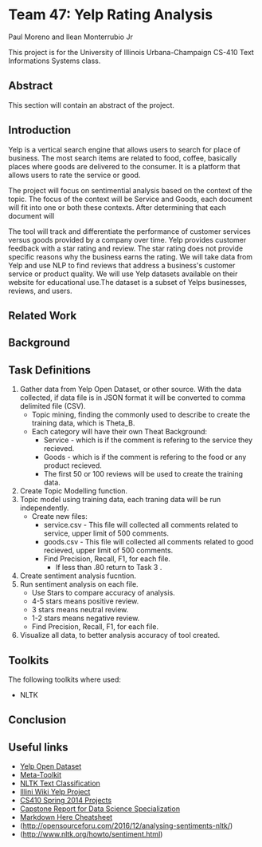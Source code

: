 # Team 47: Yelp Rating Analysis
Paul Moreno and Ilean Monterrubio Jr

This project is for the University of Illinois Urbana-Champaign CS-410 Text Informations Systems class.

## Abstract
This section will contain an abstract of the project.

## Introduction
Yelp is a vertical search engine that allows users to search for place of business. The most search items are related to food, coffee, basically places where goods are delivered to the consumer. It is a platform that allows users to rate the service or good.

The project will focus on sentimential analysis based on the context of the topic. The focus of the context will be Service and Goods, each document will fit into one or both these contexts. After determining that each document will

The tool will track and differentiate the performance of customer services versus goods provided by a company over time. Yelp provides customer feedback with a star rating and review. The star rating does not provide specific reasons why the business earns the rating. We will take data from Yelp and use NLP to find reviews that address a business's customer service or product quality.  We will use Yelp datasets available on their website for educational use.The dataset is a subset of Yelps businesses, reviews, and users.

## Related Work

## Background

## Task Definitions
1. Gather data from Yelp Open Dataset, or other source. With the data collected, if data file is in JSON format it will be converted to comma delimited file (CSV).
   * Topic mining, finding the commonly used to describe to create the training data, which is Theta_B.
   * Each category will have their own Theat Background:
     * Service - which is if the comment is refering to the service they recieved.
     * Goods - which is if the comment is refering to the food or any product recieved.
     * The first 50 or 100 reviews will be used to create the training data.
2. Create Topic Modelling function.
3. Topic model using training data, each traning data will be run independently.
   * Create new files:
     * service.csv - This file will collected all comments related to service, upper limit of 500 comments.
     * goods.csv - This file will collected all comments related to good recieved, upper limit of 500 comments.
     * Find Precision, Recall, F1, for each file.
       * If less than .80 return to Task 3 .
4. Create sentiment analysis fucntion.
5. Run sentiment analysis on each file.
   * Use Stars to compare accuracy of analysis.
    * 4-5 stars means positive review.
    * 3 stars means neutral review.
    * 1-2 stars means negative review.
   * Find Precision, Recall, F1, for each file.
6. Visualize all data, to better analysis accuracy of tool created.

## Toolkits
The following toolkits where used:
* NLTK

## Conclusion

## Useful links
* [Yelp Open Dataset](https://www.yelp.com/dataset)
* [Meta-Toolkit](https://meta-toolkit.org/)
* [NLTK Text Classification](http://text-processing.com/demo/sentiment/)
* [Illini Wiki Yelp Project](https://wiki.illinois.edu/wiki/pages/viewpage.action?spaceKey=timanpub&title=Capstone+design)
* [CS410 Spring 2014 Projects](http://web.engr.illinois.edu/~massung1/su14-cs410/past-projects.html)
* [Capstone Report for Data Science Specialization](https://statsbyslough.files.wordpress.com/2015/11/projectreport2.pdf)
* [Markdown Here Cheatsheet](https://github.com/adam-p/markdown-here/wiki/Markdown-Here-Cheatsheet#links)
* (http://opensourceforu.com/2016/12/analysing-sentiments-nltk/)
* (http://www.nltk.org/howto/sentiment.html)
